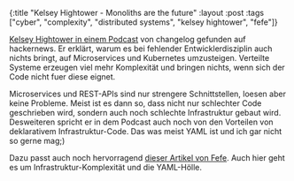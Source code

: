 {:title "Kelsey Hightower - Monoliths are the future"
 :layout :post
 :tags  ["cyber", "complexity", "distributed systems", "kelsey hightower", "fefe"]}

[Kelsey Hightower in einem Podcast](https://changelog.com/posts/monoliths-are-the-future) von changelog gefunden auf hackernews. Er erklärt, warum es bei fehlender Entwicklerdisziplin auch nichts bringt, auf Microservices und Kubernetes umzusteigen. Verteilte Systeme erzeugen viel mehr Komplexität und bringen nichts, wenn sich der Code nicht fuer diese eignet.

Microservices und REST-APIs sind nur strengere Schnittstellen, loesen aber keine Probleme. Meist ist es dann so, dass nicht nur schlechter Code geschrieben wird, sondern auch noch schlechte Infrastruktur gebaut wird. Desweiteren spricht er in dem Podcast auch noch von den Vorteilen von deklarativem Infrastruktur-Code. Das was meist YAML ist und ich gar nicht so gerne mag;)

Dazu passt auch noch hervorragend [dieser Artikel von Fefe](https://blog.fefe.de/?ts=a0d07bd8). Auch hier geht es um Infrastruktur-Komplexität und die YAML-Hölle.
